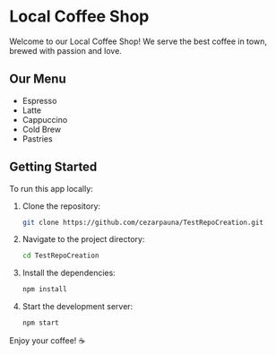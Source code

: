 # Local Coffee Shop

Welcome to our Local Coffee Shop! We serve the best coffee in town, brewed with passion and love.

## Our Menu
- Espresso
- Latte
- Cappuccino
- Cold Brew
- Pastries

## Getting Started

To run this app locally:
1. Clone the repository:
   ```bash
   git clone https://github.com/cezarpauna/TestRepoCreation.git
   ```
2. Navigate to the project directory:
   ```bash
   cd TestRepoCreation
   ```
3. Install the dependencies:
   ```bash
   npm install
   ```
4. Start the development server:
   ```bash
   npm start
   ```

Enjoy your coffee! ☕